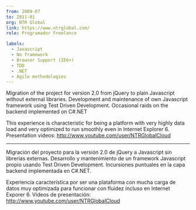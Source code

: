 ```yaml
---
from: 2009-07
to: 2011-01
org: NTR Global
link: https://www.ntrglobal.com/
role: Programador Freelance

labels:
  - Javascript
  - No framework
  - Browser Support (IE6+)
  - TDD
  - .NET
  - Agile methodologies
---
```


Migration of the project for version 2.0 from jQuery to plain Javascript without external libraries.
Development and maintenance of own Javascript framework using Test Driven Development.
Occasional raids on the backend implemented on C#.NET

This experience is characteristic for being a platform with very highly data load and very optimized to run smoothly even in Internet Explorer 6.
Presentation videos: http://www.youtube.com/user/NTRGlobalCloud

---

Migración del proyecto para la versión 2.0 de jQuery a Javascript sin librerías externas.
Desarrollo y mantenimiento de un framework Javascript propio usando Test Driven Development.
Incursiones puntuales en la capa backend implementada en C#.NET.

Experiencia característica por ser una plataforma con mucha carga de datos muy optimizada para funcionar con fluidez incluso en Internet Exporer 6.
Videos de presentación: http://www.youtube.com/user/NTRGlobalCloud
